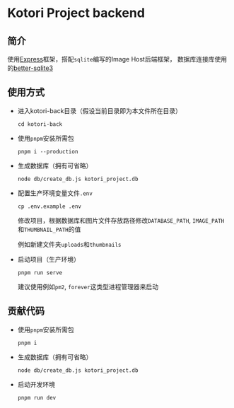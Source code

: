 # Kotori Project backend

## 简介

使用[Express](https://expressjs.com/)框架，搭配`sqlite`编写的Image Host后端框架，
数据库连接库使用的[better-sqlite3](https://github.com/WiseLibs/better-sqlite3)

## 使用方式

* 进入kotori-back目录（假设当前目录即为本文件所在目录）

  `cd kotori-back`

* 使用`pnpm`安装所需包

  `pnpm i --production`

* 生成数据库（拥有可省略）

  `node db/create_db.js kotori_project.db`

* 配置生产环境变量文件`.env`
  
  `cp .env.example .env`

  修改项目，根据数据库和图片文件存放路径修改`DATABASE_PATH`, `IMAGE_PATH`和`THUMBNAIL_PATH`的值

  例如新建文件夹`uploads`和`thumbnails`

* 启动项目（生产环境）

  `pnpm run serve`

  建议使用例如`pm2`, `forever`这类型进程管理器来启动

## 贡献代码

* 使用`pnpm`安装所需包

  `pnpm i`

* 生成数据库（拥有可省略）

  `node db/create_db.js kotori_project.db`

* 启动开发环境

  `pnpm run dev`